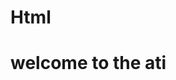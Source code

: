 # Html
<html>
  <head>
    <title>Afnas</title>
  </head>
  <body>
    <h1>welcome to the ati
  </body>
</html>
